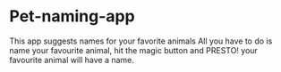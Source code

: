 # Pet-naming-app
This app suggests names for your favorite animals 
All you have to do is name your favourite animal, hit the magic button and PRESTO! your favourite animal will have a name.
